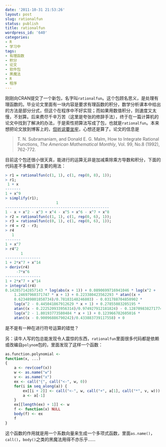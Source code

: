 ```yaml
---
date: '2011-10-31 21:53:26'
layout: post
slug: rationalfun
status: publish
title: rationalfun
wordpress_id: '640'
categories:
- R
- 学习中
tags:
- 有理函数
- 积分
- 论文
- 软件包
- 黑魔法
- R
- 程序
---
```


刚刚向CRAN提交了一个新包，名字叫`rationalfun`。这个包顾名思义，是处理有理函数的。毕业论文里面有一块内容是要求有理函数的积分，数学分析课本中给出的方法是部分分式，但这个在程序中不好实现；而如果用数值积分，则速度又太慢，不划算。后来费尽千辛万苦（这里是夸张的修辞手法），终于在一篇计算机的论文中找到了解决的办法，于是索性把算法写成了包，也就是`rationalfun`。本来想把论文放到博客上的，[但听说要坐牢](http://www.fanren8.com/read.php?tid=31536)，心想还是算了。论文的信息是


> T. N. Subramaniam, and Donald E. G. Malm, How to Integrate Rational Functions, _The American Mathematical Monthly_, Vol. 99, No.8 (1992), 762-772.


目前这个包还很小很天真，能进行的运算无非是加减乘除乘方导数和积分，下面的代码差不多概括了主要的用法：

```r
> r1 = rationalfun(c(1, 1), c(1, rep(0, 8), 1));
> r1;
 1 + x
-------
1 + x^9
> simplify(r1);
                       1
-----------------------------------------------
1 - x + x^2 - x^3 + x^4 - x^5 + x^6 - x^7 + x^8
> r2 = rationalfun(c(1, 1), c(1, rep(0, 6), 1));
> r3 = rationalfun(c(0, 1), c(1, rep(0, 6), 1));
> r4 = r2 - r3;
> r4
   1
-------
1 + x^7
> r4^2
       1
----------------
1 + 2*x^7 + x^14
> deriv(r4)
     -7*x^6
----------------
1 + 2*x^7 + x^14
> integral(r4)
0.142857142857143 * log(abs(x + 1)) + 0.0890699716941046 * log(x^2 +
    1.24697960371747 * x + 1) + 0.223380423562293 * atan((x +
    0.623489801858734)/0.78183148246803) - 0.031788704850902 *
    log(x^2 - 0.445041867912629 * x + 1) + 0.27855083205195 *
    atan((x - 0.222520933956314)/0.974927912181824) - 0.128709838271774 *
    log(x^2 - 1.80193773580484 * x + 1) + 0.123966782605016 *
    atan((x - 0.90096886790242)/0.433883739117558) + 0
```

是不是有一种在进行符号运算的错觉？

另：读牛人写的包总能发现令人震惊的东西，`rationalfun`里面很多代码都是依赖或改编自`polynom`包的，里面发现了这样一个函数：

```r
as.function.polynomial <-
function(x, ...)
{
    a <- rev(coef(x))
    w <- as.name("w")
    v <- as.name("x")
    ex <- call("{", call("<-", w, 0))
    for(i in seq_along(a)) {
        ex[[i + 2]] <- call("<-", w, call("+", a[1], call("*", v, w)))
        a <- a[-1]
    }
    ex[[length(ex) + 1]] <- w
    f <- function(x) NULL
    body(f) <- ex
    f
}
```

这个函数的作用就是用一个系数向量来生成一个多项式函数，里面`as.name()`，`call()`，`body()`之类的黑魔法用得不亦乐乎……
